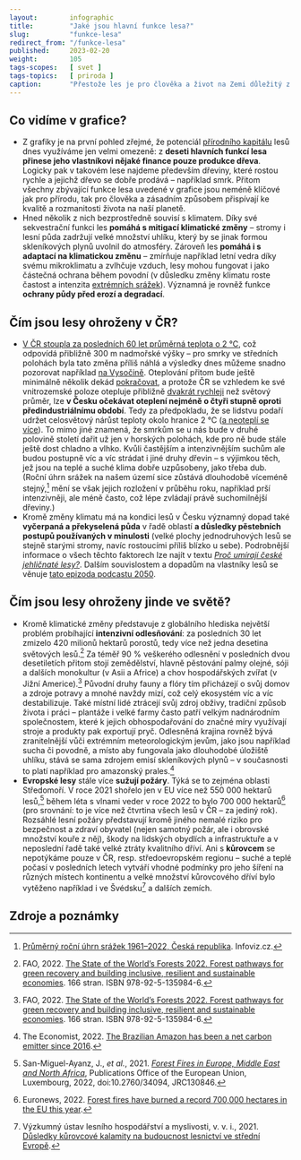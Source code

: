 ```yaml
---
layout:        infographic
title:         "Jaké jsou hlavní funkce lesa?"
slug:          "funkce-lesa"
redirect_from: "/funkce-lesa"
published:     2023-02-20
weight:        105
tags-scopes:   [ svet ]
tags-topics:   [ priroda ]
caption:       "Přestože les je pro člověka a život na Zemi důležitý z mnoha důvodů, ekonomicky jej zatím umíme ocenit pouze jako zdroj dřeva. Důsledkem je, že právě na tuto produkční funkci se lesní hospodaření zaměřuje především – neboť pro majitele představuje jediný zdroj příjmu z lesa – a vše ostatní pak často ustupuje do pozadí."
---
```


## Co vidíme v grafice?

- Z grafiky je na první pohled zřejmé, že potenciál [přírodního kapitálu](/explainery/ekonomicka-hodnota-prirody) lesů dnes využíváme jen velmi omezeně: z **deseti hlavních funkcí lesa přinese jeho vlastníkovi nějaké finance pouze produkce dřeva**. Logicky pak v takovém lese najdeme především dřeviny, které rostou rychle a jejichž dřevo se dobře prodává – například smrk. Přitom všechny zbývající funkce lesa uvedené v grafice jsou neméně klíčové jak pro přírodu, tak pro člověka a zásadním způsobem přispívají ke kvalitě a rozmanitosti života na naší planetě.
- Hned několik z nich bezprostředně souvisí s klimatem. Díky své sekvestrační funkci les **pomáhá s <glossary id="mitigace">mitigací</glossary> klimatické změny** – stromy i lesní půda zadržují velké množství uhlíku, který by se jinak formou skleníkových plynů uvolnil do atmosféry. Zároveň les **pomáhá i s <glossary id="adaptace">adaptací</glossary> na klimatickou změnu** – zmírňuje například letní vedra díky svému mikroklimatu a zvlhčuje vzduch, lesy mohou fungovat i jako částečná ochrana během povodní (v důsledku změny klimatu roste častost a intenzita [extrémních srážek](https://faktaoklimatu.cz/explainery/vliv-klimatu-na-extremy-prirucka?q=extr%C3%A9my#povodn%C4%9B)). Významná je rovněž funkce **ochrany půdy před erozí a degradací**.

## Čím jsou lesy ohroženy v ČR?

- [V ČR stoupla za posledních 60 let průměrná teplota o 2 °C](/infografiky/teplota-cr), což odpovídá přibližně 300 m nadmořské výšky – pro smrky ve středních polohách byla tato změna příliš náhlá a výsledky dnes můžeme snadno pozorovat například [na Vysočině](/infografiky/tezba-lesa-vyvoj). Oteplování přitom bude ještě minimálně několik dekád [pokračovat](https://faktaoklimatu.cz/infografiky/koncept-uhlikovy-rozpocet), a protože ČR se vzhledem ke své vnitrozemské poloze otepluje přibližně [dvakrát rychleji](/infografiky/teplota-cr) než světový průměr, lze **v Česku očekávat oteplení nejméně o čtyři stupně oproti předindustriálnímu období**. Tedy za předpokladu, že se lidstvu podaří udržet celosvětový nárůst teploty okolo hranice 2 °C ([a neoteplí se více](https://faktaoklimatu.cz/infografiky/emisni-scenare-pariz)). To mimo jiné znamená, že smrkům se u nás bude v druhé polovině století dařit už jen v horských polohách, kde pro ně bude stále ještě dost chladno a vlhko. Kvůli častějším a intenzivnějším suchům ale budou postupně víc a víc strádat i jiné druhy dřevin – s výjimkou těch, jež jsou na teplé a suché klima dobře uzpůsobeny, jako třeba dub. (Roční úhrn srážek na našem území sice zůstává dlouhodobě víceméně stejný,[^uhrn-srazek-cr] mění se však jejich rozložení v průběhu roku, například prší intenzivněji, ale méně často, což lépe zvládají právě suchomilnější dřeviny.)
- Kromě změny klimatu má na kondici lesů v Česku významný dopad také **vyčerpaná a překyselená půda** v řadě oblastí **a důsledky pěstebních postupů používaných v minulosti** (velké plochy jednodruhových lesů se stejně starými stromy, navíc rostoucími příliš blízko u sebe). Podrobnější informace o všech těchto faktorech lze najít v textu [_Proč umírají české jehličnaté lesy?_](/explainery/umirani-ceskych-lesu). Dalším souvislostem a dopadům na vlastníky lesů se věnuje [tato epizoda podcastu 2050](https://2050podcast.cz/epizody/16-obnova-lesu-po-kurovci).

## Čím jsou lesy ohroženy jinde ve světě?

- Kromě klimatické změny představuje z globálního hlediska největší problém probíhající **intenzivní odlesňování**: za posledních 30 let zmizelo 420 milionů hektarů porostů, tedy více než jedna desetina světových lesů.[^fao-worlds-forests] Za téměř 90 % veškerého odlesnění v posledních dvou desetiletích přitom stojí zemědělství, hlavně pěstování palmy olejné, sóji a dalších monokultur (v Asii a Africe) a chov hospodářských zvířat (v Jižní Americe).[^fao-worlds-forests] Původní druhy fauny a flóry tím přicházejí o svůj domov a zdroje potravy a mnohé navždy mizí, což celý ekosystém víc a víc destabilizuje. Také místní lidé ztrácejí svůj zdroj obživy, tradiční způsob života i práci – plantáže i velké farmy často patří velkým nadnárodním společnostem, které k jejich obhospodařování do značné míry využívají stroje a produkty pak exportují pryč. Odlesněná krajina rovněž bývá zranitelnější vůči extrémním meteorologickým jevům, jako jsou například sucha či povodně, a místo aby fungovala jako dlouhodobé úložiště uhlíku, stává se sama zdrojem emisí skleníkových plynů – v současnosti to platí například pro amazonský prales.[^economist-amazon]
- **Evropské lesy** stále více **sužují požáry**. Týká se to zejména oblasti Středomoří. V roce 2021 shořelo jen v EU více než 550 000 hektarů lesů,[^jrc-forest-fires] během léta s vlnami veder v roce 2022 to bylo 700 000 hektarů[^euronews-forest-fires] (pro srovnání: to je více než čtvrtina všech lesů v ČR – za jediný rok). Rozsáhlé lesní požáry představují kromě jiného nemalé riziko pro bezpečnost a zdraví obyvatel (nejen samotný požár, ale i obrovské množství kouře z něj), škody na lidských obydlích a infrastruktuře a v neposlední řadě také velké ztráty kvalitního dříví. Ani s **kůrovcem** se nepotýkáme pouze v ČR, resp. středoevropském regionu – suché a teplé počasí v posledních letech vytváří vhodné podmínky pro jeho šíření na různých místech kontinentu a velké množství kůrovcového dříví bylo vytěženo například i ve Švédsku[^vulhm-dusledky] a dalších zemích.

## Zdroje a poznámky

[^uhrn-srazek-cr]: [Průměrný roční úhrn srážek 1961–2022, Česká republika](https://www.infoviz.cz/graphic.php?ID=231). Infoviz.cz.
[^fao-worlds-forests]: FAO, 2022. [The State of the World’s Forests 2022. Forest pathways for green recovery and building inclusive, resilient and sustainable economies](https://www.fao.org/documents/card/en/c/cb9360en). 166 stran. ISBN 978-92-5-135984-6.
[^economist-amazon]: The Economist, 2022. [The Brazilian Amazon has been a net carbon emitter since 2016](https://www.economist.com/interactive/graphic-detail/2022/05/21/the-brazilian-amazon-has-been-a-net-carbon-emitter-since-2016).
[^jrc-forest-fires]: San-Miguel-Ayanz, J., _et al._, 2021. [_Forest Fires in Europe, Middle East and North Africa_](https://effis-gwis-cms.s3.eu-west-1.amazonaws.com/effis/reports-and-publications/annual-fire-reports/Annual_Report_2021_final_topdf1.pdf), Publications Office of the European Union, Luxembourg, 2022, doi:10.2760/34094, JRC130846.
[^euronews-forest-fires]: Euronews, 2022. [Forest fires have burned a record 700,000 hectares in the EU this year](https://www.euronews.com/my-europe/2022/08/18/forest-fires-have-burned-a-record-700000-hectares-in-the-eu-this-year).
[^vulhm-dusledky]: Výzkumný ústav lesního hospodářství a myslivosti, v. v. i., 2021. [Důsledky kůrovcové kalamity na budoucnost lesnictví ve střední Evropě](https://www.vulhm.cz/dusledky-kurovcove-kalamity-na-budoucnost-lesnictvi-ve-stredni-evrope/).
